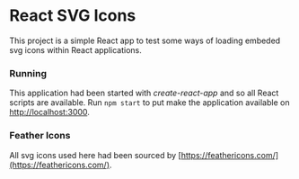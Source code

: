 # React SVG Icons
This project is a simple React app to test some ways of loading embeded svg icons within React applications.

### Running 
This application had been started with _create-react-app_ and so all React scripts are available.
Run `npm start` to put make the application available on [http://localhost:3000](http://localhost:3000).

### Feather Icons 
All svg icons used here had been sourced by [https://feathericons.com/](https://feathericons.com/).

